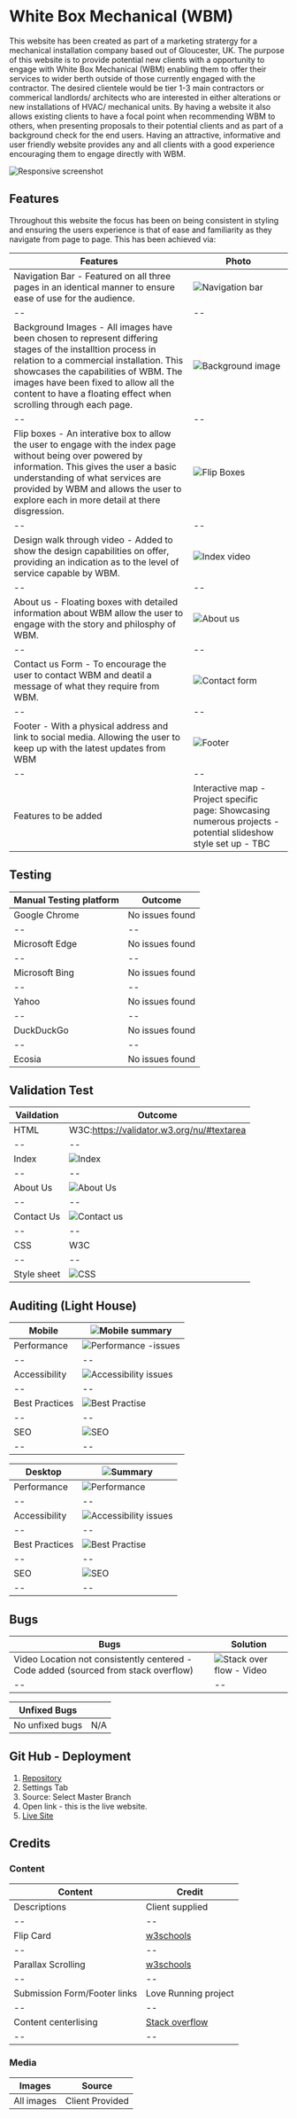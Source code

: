 # White Box Mechanical (WBM)
This website has been created as part of a marketing stratergy for a mechanical installation company based out of Gloucester, UK. The purpose of this website is to provide potential new clients with a opportunity to engage with White Box Mechanical (WBM) enabling them to offer their services to wider berth outside of those currently engaged with the contractor. The desired clientele would be tier 1-3 main contractors or commerical landlords/ architects who are interested in either alterations or new installations of HVAC/ mechanical units. By having a website it also allows existing clients to have a focal point when recommending WBM to others, when presenting proposals to their potential clients and as part of a background check for the end users. Having an attractive, informative and user friendly website provides any and all clients with a good experience encouraging them to engage directly with WBM. 

![Responsive screenshot](https://github.com/user-attachments/assets/5737503a-c634-4c33-b6b3-667435fb56e0)

## Features
Throughout this website the focus has been on being consistent in styling and ensuring the users experience is that of ease and familiarity as they navigate from page to page. This has been achieved via:  

|Features|Photo|
|--|--|
|Navigation Bar - Featured on all three pages in an identical manner to ensure ease of use for the audience.|![Navigation bar](https://github.com/user-attachments/assets/68366bd9-e5a1-49ee-a15e-58c0c674bf3a)|
|--|--|
|Background Images - All images have been chosen to represent differing stages of the installtion process in relation to a commercial installation. This showcases the capabilities of WBM. The images have been fixed to allow all the content to have a floating effect when scrolling through each page.|![Background image](https://github.com/user-attachments/assets/a81254cf-7e3d-4fb6-8bef-8a241ce83be7)|
|--|--|
|Flip boxes - An interative box to allow the user to engage with the index page without being over powered by information. This gives the user a basic understanding of what services are provided by WBM and allows the user to explore each in more detail at there disgression.|![Flip Boxes](https://github.com/user-attachments/assets/3169446c-2812-4e6d-aa1c-0f3a1d86dee3)|
|--|--|
|Design walk through video - Added to show the design capabilities on offer, providing an indication as to the level of service capable by WBM.|![Index video](https://github.com/user-attachments/assets/d4300378-bf70-40e9-8d78-6b17e43889a2)|
|--|--|
|About us -  Floating boxes with detailed information about WBM allow the user to engage with the story and philosphy of WBM.|![About us ](https://github.com/user-attachments/assets/4bca77d5-91c8-4039-aefa-bb5b6fd385ce)|
|--|--|
|Contact us Form - To encourage the user to contact WBM and deatil a message of what they require from WBM.|![Contact form](https://github.com/user-attachments/assets/37f707f5-52d5-4cd6-8496-40c2feb616ae)|
|--|--|
|Footer - With a physical address and link to social media. Allowing the user to keep up with the latest updates from WBM|![Footer](https://github.com/user-attachments/assets/973119fc-fcdc-46e8-9d7a-d2fddb419bcc)|
|--|--|
|Features to be added| Interactive map - Project specific page: Showcasing numerous projects - potential slideshow style set up - TBC|

## Testing

|Manual Testing platform| Outcome|
|--|--|
|Google Chrome| No issues found|
|--|--|
|Microsoft Edge| No issues found|
|--|--|
|Microsoft Bing| No issues found|
|--|--|
|Yahoo| No issues found|
|--|--|
|DuckDuckGo| No issues found|
|--|--|
|Ecosia| No issues found|

## Validation Test

|Vaildation|Outcome|
|--|--|
|HTML| W3C:https://validator.w3.org/nu/#textarea|
|--|--|
|Index| ![Index](https://github.com/user-attachments/assets/6cccc173-a84a-4ad7-b224-79ffb16f635b)|
|--|--|
|About Us|![About Us](https://github.com/user-attachments/assets/150bdaed-27da-4a50-942c-2cd0b6e9d8b9)|
|--|--|
|Contact Us|![Contact us](https://github.com/user-attachments/assets/112a5a7e-3c75-4005-b162-6767e68de5c1)|
|--|--|
|CSS | W3C|
|--|--|
|Style sheet|![CSS](https://github.com/user-attachments/assets/564f6282-4904-4337-9041-198c0bf569ba)

## Auditing (Light House)

|Mobile|![Mobile summary](https://github.com/user-attachments/assets/53e07284-625e-4904-88ef-3a79943dadfa)|
|--|--|
|Performance|![Performance -issues](https://github.com/user-attachments/assets/862afdca-f991-48f6-ac72-b004189811fe)|
|--|--|
|Accessibility|![Accessibility issues](https://github.com/user-attachments/assets/2e87d100-9003-49c4-8b42-1a37a72916d1)|
|--|--|
|Best Practices|![Best Practise](https://github.com/user-attachments/assets/7c0b755b-924a-44e4-8bf9-d1551a347a07)|
|--|--|
|SEO|![SEO](https://github.com/user-attachments/assets/984b931a-5845-45b6-b802-bdc9e776dc50)|
|--|--|

|Desktop|![Summary](https://github.com/user-attachments/assets/6ac964e0-63b3-4a44-9586-8c8becb099f3)|
|--|--|
|Performance|![Performance](https://github.com/user-attachments/assets/9cf95263-d126-45dd-b7d3-c0192d439f50)|
|--|--|
|Accessibility|![Accessibility issues](https://github.com/user-attachments/assets/2e87d100-9003-49c4-8b42-1a37a72916d1)|
|--|--|
|Best Practices|![Best Practise](https://github.com/user-attachments/assets/7c0b755b-924a-44e4-8bf9-d1551a347a07)|
|--|--|
|SEO|![SEO](https://github.com/user-attachments/assets/984b931a-5845-45b6-b802-bdc9e776dc50)|
|--|--|

## Bugs
|Bugs | Solution|
|--|--|
|Video Location not consistently centered -Code added (sourced from stack overflow)|![Stack over flow - Video](https://github.com/user-attachments/assets/ad609c0e-1c0d-46f0-9f2d-2b6c569dee67)|
|--|--|

|Unfixed Bugs ||
|--|--|
|No unfixed bugs|N/A|


## Git Hub - Deployment
1. [Repository](https://github.com/DpWhitt6/White-Box-Mechanical)
2. Settings Tab
3. Source: Select Master Branch
4. Open link - this is the live website.
5. [Live Site](https://dpwhitt6.github.io/White-Box-Mechanical/)

## Credits

### Content
|Content | Credit |
|--|--|
|Descriptions| Client supplied|
|--|--|
|Flip Card| [w3schools](https://www.w3schools.com/howto/howto_css_flip_card.asp)|
|--|--|
|Parallax Scrolling| [w3schools](https://www.w3schools.com/howto/howto_css_parallax.asp)|
|--|--|
|Submission Form/Footer links| Love Running project|
|--|--|
|Content centerlising | [Stack overflow](https://stackoverflow.com/questions/17508729/how-do-you-center-a-video-using-css)|
|--|--|



### Media
|Images| Source|
|--|--|
|All images| Client Provided|


